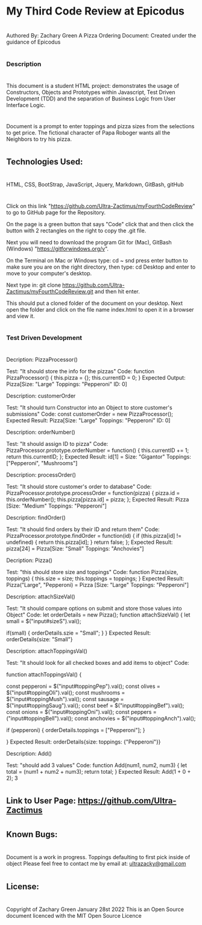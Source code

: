 # My Third Code Review at Epicodus
#
Authored By: Zachary Green
A Pizza Ordering Document: Created under the guidance of Epicodus
#
#
### Description
#
This document is a student HTML project: demonstrates the usage of Constructors, Objects and Prototypes within Javascript, Test Driven Development (TDD) and the separation of Business Logic from User Interface Logic.
#
Document is a prompt to enter toppings and pizza sizes from the selections to get price. The fictional character of Papa Roboger wants all the Neighbors to try his pizza.
#

## Technologies Used: 
#
HTML, CSS, BootStrap, JavaScript, Jquery, Markdown, GitBash, gitHub
#

Click on this link 
"https://github.com/Ultra-Zactimus/myFourthCodeReview"
to go to GitHub page for the Repository.

 On the page is a green button that says "Code" click that and then click the button with 2 rectangles on the right to copy the .git file. 
 
 Next you will need to download the program Git for (Mac), GitBash (Windows) "https://gitforwindows.org/v". 
 
 On the Terminal on Mac or Windows type: cd ~  snd press enter button to make sure you are on the right directory, then type: cd Desktop and enter to move to your computer's desktop. 
 
 Next type in: git clone https://github.com/Ultra-Zactimus/myFourthCodeReview.git and then hit enter. 
 
 This should put a cloned folder of the document on your desktop. Next open the folder and click on the file name index.html to open it in a browser and view it.
#

### Test Driven Development
#

Decription: PizzaProcessor()

Test: "It should store the info for the pizzas"
Code:
function PizzaProcessor() {
  this.pizza = {};
  this.currentID = 0;
}
Expected Output: Pizza[Size: "Large" Toppings: "Pepperoni" ID: 0]

Description: customerOrder

Test: "It should turn Constructor into an Object to store customer's submissions"
Code:
const customerOrder = new PizzaProcessor();
Expected Result: Pizza[Size: "Large" Toppings: "Pepperoni" ID: 0]

Description: orderNumber()

Test: "It should assign ID to pizza"
Code:
PizzaProcessor.prototype.orderNumber = function() {
  this.currentID += 1;
  return this.currentID; 
};
Expected Result: id[1] = Size: "Gigantor" Toppings: ["Pepperoni", "Mushrooms"]

Description: processOrder()

Test: "It should store customer's order to database"
Code:
PizzaProcessor.prototype.processOrder = function(pizza) {
  pizza.id = this.orderNumber();
  this.pizza[pizza.id] = pizza;
};
Expected Result: Pizza [Size: "Medium" Toppings: "Pepperoni"]

Description: findOrder()

Test: "It should find orders by their ID and return them"
Code:
PizzaProcessor.prototype.findOrder = function(id) {
  if (this.pizza[id] != undefined) {
    return this.pizza[id];
  }
  return false;
};
Expected Result: pizza[24] = Pizza[Size: "Small" Toppings: "Anchovies"]

Decription: Pizza()

Test: "this should store size and toppings"
Code:
function Pizza(size, toppings) {
  this.size = size;
  this.toppings = toppings;
}
Expected Result: Pizza("Large", "Pepperoni) = Pizza [Size: "Large" Toppings: "Pepperoni"]

Description: attachSizeVal()

Test: "It should compare options on submit and store those values into Object"
Code:
let orderDetails = new Pizza();
function attachSizeVal() {
  let small = $("input#sizeS").val();

  if(small) {
    orderDetails.szie = "Small";
  }
}
Expected Result: orderDetails{size: "Small"}

Description: attachToppingsVal()

Test: "It should look for all checked boxes and add items to object"
Code: 

function attachToppingsVal() {
  
const pepperoni = $("input#toppingPep").val(); 
const olives = $("input#toppingOli").val(); 
const mushrooms = $("input#toppingMush").val();
const sausage = $("input#toppingSaug").val();
const beef = $("input#toppingBef").val();
const onions = $("input#toppingOni").val();
const peppers = ("input#toppingBell").val();
const anchovies = $("input#toppingAnch").val();

if (pepperoni) {
  orderDetails.toppings = ["Pepperoni"];
}

}
Expected Result: orderDetails{size: toppings: {"Pepperoni"}} 

Description: Add()

Test: "should add 3 values"
Code:
function Add(num1, num2, num3) {
    let total = (num1 + num2 + num3);
    return total;
}
Expected Result: Add(1 + 0 + 2); 3 



#

## Link to User Page: https://github.com/Ultra-Zactimus
#

## Known Bugs:
#
Document is a work in progress.
Toppings defaulting to first pick inside of object
Please feel free to contact me by email at: ultrazacky@gmail.com
#
## License:
#
Copyright of Zachary Green
January 28st 2022
This is an Open Source document licenced with the MIT Open Source Licence